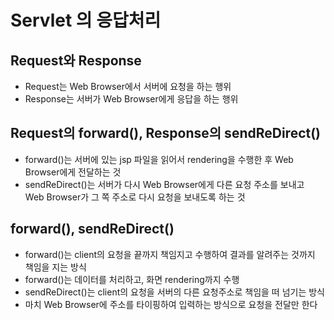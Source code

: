 # Servlet 의 응답처리

## Request와 Response
* Request는 Web Browser에서 서버에 요청을 하는 행위
* Response는 서버가 Web Browser에게 응답을 하는 행위

## Request의 forward(), Response의 sendReDirect()
* forward()는 서버에 있는 jsp 파일을 읽어서 rendering을 수행한 후
Web Browser에게 전달하는 것
* sendReDirect()는 서버가 다시 Web Browser에게 다른 요청 주소를 보내고
Web Browser가 그 쪽 주소로 다시 요청을 보내도록 하는 것

## forward(), sendReDirect()
* forward()는 client의 요청을 끝까지 책임지고 수행하여 결과를 알려주는 것까지
책임을 지는 방식
* forward()는 데이터를 처리하고, 화면 rendering까지 수행
* sendReDirect()는 client의 요청을 서버의 다른 요청주소로 책임을 떠 넘기는 방식
* 마치 Web Browser에 주소를 타이핑하여 입력하는 방식으로
요청을 전달만 한다
